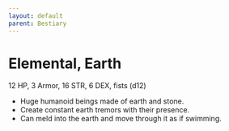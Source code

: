 ```yaml
---
layout: default
parent: Bestiary
---
```


# Elemental, Earth

12 HP, 3 Armor, 16 STR, 6 DEX, fists (d12)

- Huge humanoid beings made of earth and stone.
- Create constant earth tremors with their presence.
- Can meld into the earth and move through it as if swimming.
